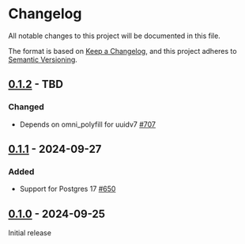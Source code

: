# Changelog

All notable changes to this project will be documented in this file.

The format is based on [Keep a Changelog](https://keepachangelog.com/en/1.0.0/), and this project adheres
to [Semantic Versioning](https://semver.org/spec/v2.0.0.html).

## [0.1.2] - TBD

### Changed

* Depends on omni_polyfill for uuidv7 [#707](https://github.com/omnigres/omnigres/pull/707)

## [0.1.1] - 2024-09-27

### Added

* Support for Postgres 17 [#650](https://github.com/omnigres/omnigres/pull/650)

## [0.1.0] - 2024-09-25

Initial release

[Unreleased]: https://github.com/omnigres/omnigres/commits/next/omni_auth

[0.1.0]: [https://github.com/omnigres/omnigres/pull/649]

[0.1.1]: [https://github.com/omnigres/omnigres/pull/650]

[0.1.2]: [https://github.com/omnigres/omnigres/pull/707]
